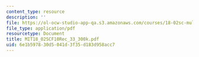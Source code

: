 ```yaml
---
content_type: resource
description: ''
file: https://ol-ocw-studio-app-qa.s3.amazonaws.com/courses/18-02sc-multivariable-calculus-fall-2010/6e1b597830d5041d3f35d183d958acc7_MIT18_02SCF10Rec_33_300k.pdf
file_type: application/pdf
resourcetype: Document
title: MIT18_02SCF10Rec_33_300k.pdf
uid: 6e1b5978-30d5-041d-3f35-d183d958acc7
---
```

